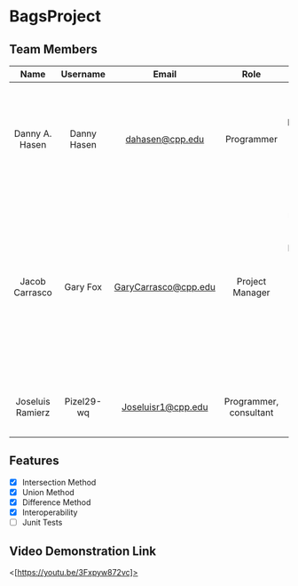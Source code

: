 # BagsProject

## Team Members
| Name | Username | Email | Role | Contributions|
|:----------:|:----------:|:----------:|:----------:|:----------:|
| Danny A. Hasen  | Danny Hasen | dahasen@cpp.edu  | Programmer | -Implemented Difference method in LinkedBag and ResizableArrayBag -Tested A-B vs B-A functionality -Added Javadoc comments - Pieced together and edited video|
| Jacob Carrasco  | Gary Fox  | GaryCarrasco@cpp.edu  | Project Manager | -Created repository -Added BagInterface -Started Efficiency Document -Added Intersection implementation -Implemented ArrayBag -Bug Fixes -Organized meetings -Created BagDriver -Created  and curiated documentation files |
| Joseluis Ramierz | Pizel29-wq | Joseluisr1@cpp.edu | Programmer, consultant | -Created the union method -Attempted to implement Union method |

## Features
- [X] Intersection Method
- [X] Union Method
- [X] Difference Method
- [X] Interoperability
- [ ] Junit Tests

## Video Demonstration Link
<[https://youtu.be/3Fxpyw872vc]>
